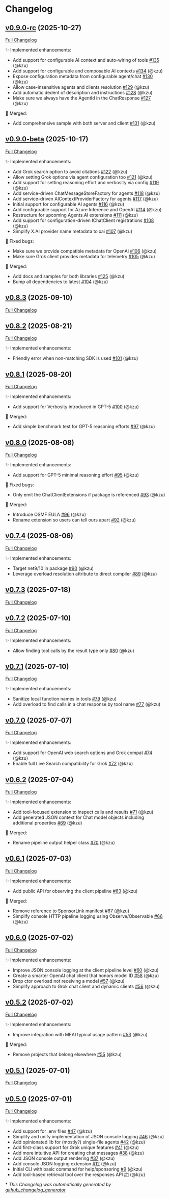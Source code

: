 # Changelog

## [v0.9.0-rc](https://github.com/devlooped/AI/tree/v0.9.0-rc) (2025-10-27)

[Full Changelog](https://github.com/devlooped/AI/compare/v0.9.0-beta...v0.9.0-rc)

:sparkles: Implemented enhancements:

- Add support for configurable AI context and auto-wiring of tools [\#135](https://github.com/devlooped/AI/pull/135) (@kzu)
- Add support for configurable and composable AI contexts [\#134](https://github.com/devlooped/AI/pull/134) (@kzu)
- Expose configuration metadata from configurable agent/chat [\#130](https://github.com/devlooped/AI/pull/130) (@kzu)
- Allow case-insensitive agents and clients resolution [\#129](https://github.com/devlooped/AI/pull/129) (@kzu)
- Add automatic dedent of description and instructions [\#128](https://github.com/devlooped/AI/pull/128) (@kzu)
- Make sure we always have the AgentId in the ChatResponse [\#127](https://github.com/devlooped/AI/pull/127) (@kzu)

:twisted_rightwards_arrows: Merged:

- Add comprehensive sample with both server and client [\#131](https://github.com/devlooped/AI/pull/131) (@kzu)

## [v0.9.0-beta](https://github.com/devlooped/AI/tree/v0.9.0-beta) (2025-10-17)

[Full Changelog](https://github.com/devlooped/AI/compare/v0.8.3...v0.9.0-beta)

:sparkles: Implemented enhancements:

- Add Grok search option to avoid citations [\#122](https://github.com/devlooped/AI/pull/122) (@kzu)
- Allow setting Grok options via agent configuration too [\#121](https://github.com/devlooped/AI/pull/121) (@kzu)
- Add support for setting reasoning effort and verbosity via config [\#119](https://github.com/devlooped/AI/pull/119) (@kzu)
- Add service-driven ChatMessageStoreFactory for agents [\#118](https://github.com/devlooped/AI/pull/118) (@kzu)
- Add service-driven AIContextProviderFactory for agents [\#117](https://github.com/devlooped/AI/pull/117) (@kzu)
- Initial support for configurable AI agents [\#116](https://github.com/devlooped/AI/pull/116) (@kzu)
- Add configurable support for Azure Inference and OpenAI [\#114](https://github.com/devlooped/AI/pull/114) (@kzu)
- Restructure for upcoming Agents.AI extensions [\#111](https://github.com/devlooped/AI/pull/111) (@kzu)
- Add support for configuration-driven IChatClient registrations [\#108](https://github.com/devlooped/AI/pull/108) (@kzu)
- Simplify X.AI provider name metadata to xai [\#107](https://github.com/devlooped/AI/pull/107) (@kzu)

:bug: Fixed bugs:

- Make sure we provide compatible metadata for OpenAI [\#106](https://github.com/devlooped/AI/pull/106) (@kzu)
- Make sure Grok client provides metadata for telemetry [\#105](https://github.com/devlooped/AI/pull/105) (@kzu)

:twisted_rightwards_arrows: Merged:

- Add docs and samples for both libraries [\#125](https://github.com/devlooped/AI/pull/125) (@kzu)
- Bump all dependencies to latest [\#104](https://github.com/devlooped/AI/pull/104) (@kzu)

## [v0.8.3](https://github.com/devlooped/AI/tree/v0.8.3) (2025-09-10)

[Full Changelog](https://github.com/devlooped/AI/compare/v0.8.2...v0.8.3)

## [v0.8.2](https://github.com/devlooped/AI/tree/v0.8.2) (2025-08-21)

[Full Changelog](https://github.com/devlooped/AI/compare/v0.8.1...v0.8.2)

:sparkles: Implemented enhancements:

- Friendly error when non-matching SDK is used [\#101](https://github.com/devlooped/AI/pull/101) (@kzu)

## [v0.8.1](https://github.com/devlooped/AI/tree/v0.8.1) (2025-08-20)

[Full Changelog](https://github.com/devlooped/AI/compare/v0.8.0...v0.8.1)

:sparkles: Implemented enhancements:

- Add support for Verbosity introduced in GPT-5 [\#100](https://github.com/devlooped/AI/pull/100) (@kzu)

:twisted_rightwards_arrows: Merged:

- Add simple benchmark test for GPT-5 reasoning efforts [\#97](https://github.com/devlooped/AI/pull/97) (@kzu)

## [v0.8.0](https://github.com/devlooped/AI/tree/v0.8.0) (2025-08-08)

[Full Changelog](https://github.com/devlooped/AI/compare/v0.7.4...v0.8.0)

:sparkles: Implemented enhancements:

- Add support for GPT-5 minimal reasoning effort [\#95](https://github.com/devlooped/AI/pull/95) (@kzu)

:bug: Fixed bugs:

- Only emit the ChatClientExtensions if package is referenced [\#93](https://github.com/devlooped/AI/pull/93) (@kzu)

:twisted_rightwards_arrows: Merged:

- Introduce OSMF EULA [\#96](https://github.com/devlooped/AI/pull/96) (@kzu)
- Rename extension so users can tell ours apart [\#92](https://github.com/devlooped/AI/pull/92) (@kzu)

## [v0.7.4](https://github.com/devlooped/AI/tree/v0.7.4) (2025-08-06)

[Full Changelog](https://github.com/devlooped/AI/compare/v0.7.3...v0.7.4)

:sparkles: Implemented enhancements:

- Target net9/10 in package [\#90](https://github.com/devlooped/AI/pull/90) (@kzu)
- Leverage overload resolution attribute to direct compiler [\#89](https://github.com/devlooped/AI/pull/89) (@kzu)

## [v0.7.3](https://github.com/devlooped/AI/tree/v0.7.3) (2025-07-18)

[Full Changelog](https://github.com/devlooped/AI/compare/v0.7.2...v0.7.3)

## [v0.7.2](https://github.com/devlooped/AI/tree/v0.7.2) (2025-07-10)

[Full Changelog](https://github.com/devlooped/AI/compare/v0.7.1...v0.7.2)

:sparkles: Implemented enhancements:

- Allow finding tool calls by the result type only [\#80](https://github.com/devlooped/AI/pull/80) (@kzu)

## [v0.7.1](https://github.com/devlooped/AI/tree/v0.7.1) (2025-07-10)

[Full Changelog](https://github.com/devlooped/AI/compare/v0.7.0...v0.7.1)

:sparkles: Implemented enhancements:

- Sanitize local function names in tools [\#79](https://github.com/devlooped/AI/pull/79) (@kzu)
- Add overload to find calls in a chat response by tool name [\#77](https://github.com/devlooped/AI/pull/77) (@kzu)

## [v0.7.0](https://github.com/devlooped/AI/tree/v0.7.0) (2025-07-07)

[Full Changelog](https://github.com/devlooped/AI/compare/v0.6.2...v0.7.0)

:sparkles: Implemented enhancements:

- Add support for OpenAI web search options and Grok compat [\#74](https://github.com/devlooped/AI/pull/74) (@kzu)
- Enable full Live Search compatibility for Grok [\#72](https://github.com/devlooped/AI/pull/72) (@kzu)

## [v0.6.2](https://github.com/devlooped/AI/tree/v0.6.2) (2025-07-04)

[Full Changelog](https://github.com/devlooped/AI/compare/v0.6.1...v0.6.2)

:sparkles: Implemented enhancements:

- Add tool-focused extension to inspect calls and results [\#71](https://github.com/devlooped/AI/pull/71) (@kzu)
- Add generated JSON context for Chat model objects including additional properties [\#69](https://github.com/devlooped/AI/pull/69) (@kzu)

:twisted_rightwards_arrows: Merged:

- Rename pipeline output helper class [\#70](https://github.com/devlooped/AI/pull/70) (@kzu)

## [v0.6.1](https://github.com/devlooped/AI/tree/v0.6.1) (2025-07-03)

[Full Changelog](https://github.com/devlooped/AI/compare/v0.6.0...v0.6.1)

:sparkles: Implemented enhancements:

- Add public API for observing the client pipeline [\#63](https://github.com/devlooped/AI/pull/63) (@kzu)

:twisted_rightwards_arrows: Merged:

- Remove reference to SponsorLink manifest [\#67](https://github.com/devlooped/AI/pull/67) (@kzu)
- Simplify console HTTP pipeline logging using Observe/Observable [\#66](https://github.com/devlooped/AI/pull/66) (@kzu)

## [v0.6.0](https://github.com/devlooped/AI/tree/v0.6.0) (2025-07-02)

[Full Changelog](https://github.com/devlooped/AI/compare/v0.5.2...v0.6.0)

:sparkles: Implemented enhancements:

- Improve JSON console logging at the client pipeline level [\#60](https://github.com/devlooped/AI/pull/60) (@kzu)
- Create a smarter OpenAI chat client that honors model ID [\#58](https://github.com/devlooped/AI/pull/58) (@kzu)
- Drop ctor overload not receiving a model [\#57](https://github.com/devlooped/AI/pull/57) (@kzu)
- Simplify approach to Grok chat client and dynamic clients [\#56](https://github.com/devlooped/AI/pull/56) (@kzu)

## [v0.5.2](https://github.com/devlooped/AI/tree/v0.5.2) (2025-07-02)

[Full Changelog](https://github.com/devlooped/AI/compare/v0.5.1...v0.5.2)

:sparkles: Implemented enhancements:

- Improve integration with MEAI typical usage pattern [\#53](https://github.com/devlooped/AI/pull/53) (@kzu)

:twisted_rightwards_arrows: Merged:

- Remove projects that belong elsewhere [\#55](https://github.com/devlooped/AI/pull/55) (@kzu)

## [v0.5.1](https://github.com/devlooped/AI/tree/v0.5.1) (2025-07-01)

[Full Changelog](https://github.com/devlooped/AI/compare/v0.5.0...v0.5.1)

## [v0.5.0](https://github.com/devlooped/AI/tree/v0.5.0) (2025-07-01)

[Full Changelog](https://github.com/devlooped/AI/compare/21a457cb50d98c69eda4e62bad971e766f2ec2b6...v0.5.0)

:sparkles: Implemented enhancements:

- Add support for .env files [\#47](https://github.com/devlooped/AI/pull/47) (@kzu)
- Simplify and unify implementation of JSON console logging [\#46](https://github.com/devlooped/AI/pull/46) (@kzu)
- Add opinionated lib for \(mostly?\) single-file agents [\#42](https://github.com/devlooped/AI/pull/42) (@kzu)
- Add first-class support for Grok unique features [\#41](https://github.com/devlooped/AI/pull/41) (@kzu)
- Add more intuitive API for creating chat messages [\#38](https://github.com/devlooped/AI/pull/38) (@kzu)
- Add JSON console output rendering [\#37](https://github.com/devlooped/AI/pull/37) (@kzu)
- Add console JSON logging extension [\#12](https://github.com/devlooped/AI/pull/12) (@kzu)
- Initial CLI with basic command for help/sponsoring [\#9](https://github.com/devlooped/AI/pull/9) (@kzu)
- Add tool-based retrieval tool over the responses API [\#1](https://github.com/devlooped/AI/pull/1) (@kzu)



\* *This Changelog was automatically generated by [github_changelog_generator](https://github.com/github-changelog-generator/github-changelog-generator)*
